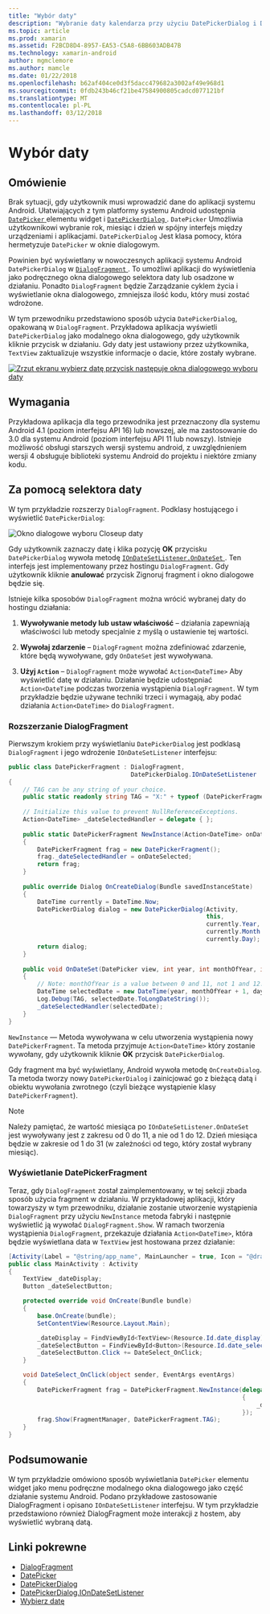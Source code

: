 ```yaml
---
title: "Wybór daty"
description: "Wybranie daty kalendarza przy użyciu DatePickerDialog i DialogFragment"
ms.topic: article
ms.prod: xamarin
ms.assetid: F2BCD8D4-8957-EA53-C5A8-6BB603ADB47B
ms.technology: xamarin-android
author: mgmclemore
ms.author: mamcle
ms.date: 01/22/2018
ms.openlocfilehash: b62af404ce0d3f5dacc479682a3002af49e968d1
ms.sourcegitcommit: 0fdb243b46cf21be47584900805cadcd077121bf
ms.translationtype: MT
ms.contentlocale: pl-PL
ms.lasthandoff: 03/12/2018
---
```

# <a name="date-picker"></a>Wybór daty

## <a name="overview"></a>Omówienie

Brak sytuacji, gdy użytkownik musi wprowadzić dane do aplikacji systemu Android. Ułatwiających z tym platformy systemu Android udostępnia [ `DatePicker` ](https://developer.xamarin.com/api/type/Android.Widget.DatePicker/) elementu widget i [ `DatePickerDialog` ](https://developer.xamarin.com/api/type/Android.App.DatePickerDialog/) . `DatePicker` Umożliwia użytkownikowi wybranie rok, miesiąc i dzień w spójny interfejs między urządzeniami i aplikacjami. `DatePickerDialog` Jest klasa pomocy, która hermetyzuje `DatePicker` w oknie dialogowym.

Powinien być wyświetlany w nowoczesnych aplikacji systemu Android `DatePickerDialog` w [ `DialogFragment` ](https://developer.xamarin.com/api/type/Android.App.DialogFragment/). To umożliwi aplikacji do wyświetlenia jako podręcznego okna dialogowego selektora daty lub osadzone w działaniu. Ponadto `DialogFragment` będzie Zarządzanie cyklem życia i wyświetlanie okna dialogowego, zmniejsza ilość kodu, który musi zostać wdrożone.

W tym przewodniku przedstawiono sposób użycia `DatePickerDialog`, opakowaną w `DialogFragment`. Przykładowa aplikacja wyświetli `DatePickerDialog` jako modalnego okna dialogowego, gdy użytkownik kliknie przycisk w działaniu. Gdy daty jest ustawiony przez użytkownika, `TextView` zaktualizuje wszystkie informacje o dacie, które zostały wybrane.

[![Zrzut ekranu wybierz datę przycisk następuje okna dialogowego wyboru daty](date-picker-images/image-01-sml.png)](date-picker-images/image-01.png#lightbox)

## <a name="requirements"></a>Wymagania

Przykładowa aplikacja dla tego przewodnika jest przeznaczony dla systemu Android 4.1 (poziom interfejsu API
16) lub nowszej, ale ma zastosowanie do 3.0 dla systemu Android (poziom interfejsu API 11 lub nowszy). Istnieje możliwość obsługi starszych wersji systemu android, z uwzględnieniem wersji 4 obsługuje biblioteki systemu Android do projektu i niektóre zmiany kodu.

## <a name="using-the-datepicker"></a>Za pomocą selektora daty

W tym przykładzie rozszerzy `DialogFragment`. Podklasy hostującego i wyświetlić `DatePickerDialog`:

![Okno dialogowe wyboru Closeup daty](date-picker-images/image-02.png)

Gdy użytkownik zaznaczy datę i klika pozycję **OK** przycisku `DatePickerDialog` wywoła metodę [ `IOnDateSetListener.OnDateSet` ](https://developer.xamarin.com/api/member/Android.App.DatePickerDialog+IOnDateSetListener.OnDateSet/p/Android.Widget.DatePicker/System.Int32/System.Int32/System.Int32/).
Ten interfejs jest implementowany przez hostingu `DialogFragment`. Gdy użytkownik kliknie **anulować** przycisk Zignoruj fragment i okno dialogowe będzie się.

Istnieje kilka sposobów `DialogFragment` można wrócić wybranej daty do hostingu działania:

1. **Wywoływanie metody lub ustaw właściwość** &ndash; działania zapewniają właściwości lub metody specjalnie z myślą o ustawienie tej wartości.

2. **Wywołaj zdarzenie** &ndash; `DialogFragment` można zdefiniować zdarzenie, które będą wywoływane, gdy `OnDateSet` jest wywoływana.

3. **Użyj `Action`**  &ndash; `DialogFragment` może wywołać `Action<DateTime>` Aby wyświetlić datę w działaniu. Działanie będzie udostępniać `Action<DateTime` podczas tworzenia wystąpienia `DialogFragment`. W tym przykładzie będzie używane techniki trzeci i wymagają, aby podać działania `Action<DateTime>` do `DialogFragment`.



### <a name="extending-dialogfragment"></a>Rozszerzanie DialogFragment

Pierwszym krokiem przy wyświetlaniu `DatePickerDialog` jest podklasą `DialogFragment` i jego wdrożenie `IOnDateSetListener` interfejsu:

```csharp
public class DatePickerFragment : DialogFragment, 
                                  DatePickerDialog.IOnDateSetListener
{
    // TAG can be any string of your choice.
    public static readonly string TAG = "X:" + typeof (DatePickerFragment).Name.ToUpper();
    
    // Initialize this value to prevent NullReferenceExceptions.
    Action<DateTime> _dateSelectedHandler = delegate { };
    
    public static DatePickerFragment NewInstance(Action<DateTime> onDateSelected)
    {
        DatePickerFragment frag = new DatePickerFragment();
        frag._dateSelectedHandler = onDateSelected;
        return frag;
    }
    
    public override Dialog OnCreateDialog(Bundle savedInstanceState)
    {
        DateTime currently = DateTime.Now;
        DatePickerDialog dialog = new DatePickerDialog(Activity, 
                                                       this, 
                                                       currently.Year, 
                                                       currently.Month - 1,
                                                       currently.Day);
        return dialog;
    }
    
    public void OnDateSet(DatePicker view, int year, int monthOfYear, int dayOfMonth)
    {
        // Note: monthOfYear is a value between 0 and 11, not 1 and 12!
        DateTime selectedDate = new DateTime(year, monthOfYear + 1, dayOfMonth);
        Log.Debug(TAG, selectedDate.ToLongDateString());
        _dateSelectedHandler(selectedDate);
    }
}
```

`NewInstance` — Metoda wywoływana w celu utworzenia wystąpienia nowy `DatePickerFragment`. Ta metoda przyjmuje `Action<DateTime>` który zostanie wywołany, gdy użytkownik kliknie **OK** przycisk `DatePickerDialog`.

Gdy fragment ma być wyświetlany, Android wywoła metodę `OnCreateDialog`. Ta metoda tworzy nowy `DatePickerDialog` i zainicjować go z bieżącą datą i obiektu wywołania zwrotnego (czyli bieżące wystąpienie klasy `DatePickerFragment`).


> [!NOTE]
> Należy pamiętać, że wartość miesiąca po `IOnDateSetListener.OnDateSet` jest wywoływany jest z zakresu od 0 do 11, a nie od 1 do 12. Dzień miesiąca będzie w zakresie od 1 do 31 (w zależności od tego, który został wybrany miesiąc).



### <a name="showing-the-datepickerfragment"></a>Wyświetlanie DatePickerFragment

Teraz, gdy `DialogFragment` został zaimplementowany, w tej sekcji zbada sposób użycia fragment w działaniu. W przykładowej aplikacji, który towarzyszy w tym przewodniku, działanie zostanie utworzenie wystąpienia `DialogFragment` przy użyciu `NewInstance` metoda fabryki i następnie wyświetlić ją wywołać `DialogFragment.Show`. W ramach tworzenia wystąpienia `DialogFragment`, przekazuje działania `Action<DateTime>`, która będzie wyświetlana data w `TextView` jest hostowana przez działanie:

```csharp
[Activity(Label = "@string/app_name", MainLauncher = true, Icon = "@drawable/icon")]
public class MainActivity : Activity
{
    TextView _dateDisplay;
    Button _dateSelectButton;

    protected override void OnCreate(Bundle bundle)
    {
        base.OnCreate(bundle);
        SetContentView(Resource.Layout.Main);

        _dateDisplay = FindViewById<TextView>(Resource.Id.date_display);
        _dateSelectButton = FindViewById<Button>(Resource.Id.date_select_button);
        _dateSelectButton.Click += DateSelect_OnClick;
    }

    void DateSelect_OnClick(object sender, EventArgs eventArgs)
    {
        DatePickerFragment frag = DatePickerFragment.NewInstance(delegate(DateTime time)
                                                                 {
                                                                     _dateDisplay.Text = time.ToLongDateString();
                                                                 });
        frag.Show(FragmentManager, DatePickerFragment.TAG);
    }
}
```


## <a name="summary"></a>Podsumowanie

W tym przykładzie omówiono sposób wyświetlania `DatePicker` elementu widget jako menu podręczne modalnego okna dialogowego jako część działanie systemu Android. Podano przykładowe zastosowanie DialogFragment i opisano `IOnDateSetListener` interfejsu. W tym przykładzie przedstawiono również DialogFragment może interakcji z hostem, aby wyświetlić wybraną datą.


## <a name="related-links"></a>Linki pokrewne

- [DialogFragment](https://developer.xamarin.com/api/type/Android.App.DialogFragment/)
- [DatePicker](https://developer.xamarin.com/api/type/Android.Widget.DatePicker/)
- [DatePickerDialog](https://developer.xamarin.com/api/type/Android.App.DatePickerDialog/)
- [DatePickerDialog.IOnDateSetListener](https://developer.xamarin.com/api/type/Android.App.DatePickerDialog+IOnDateSetListener/)
- [Wybierz datę](https://github.com/xamarinhttps://developer.xamarin.com/recipes/tree/master/android/controls/datepicker/select_a_date)
